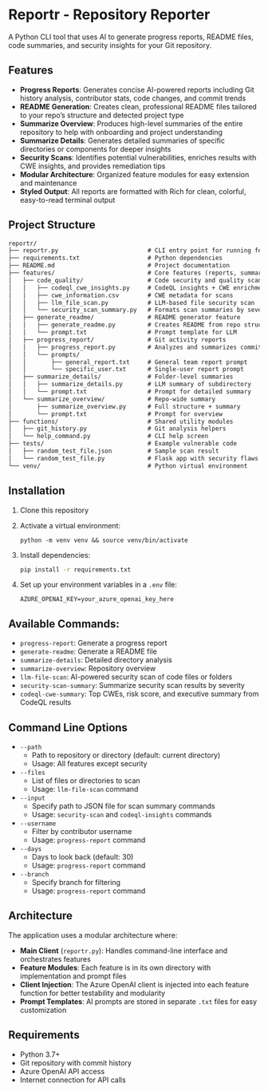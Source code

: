 # Reportr - Repository Reporter

A Python CLI tool that uses AI to generate progress reports, README files, code summaries, and security insights for your Git repository.

## Features

- **Progress Reports**: Generates concise AI-powered reports including Git history analysis, contributor stats, code changes, and commit trends
- **README Generation**: Creates clean, professional README files tailored to your repo’s structure and detected project type
- **Summarize Overview**: Produces high-level summaries of the entire repository to help with onboarding and project understanding
- **Summarize Details**: Generates detailed summaries of specific directories or components for deeper insights
- **Security Scans**: Identifies potential vulnerabilities, enriches results with CWE insights, and provides remediation tips
- **Modular Architecture**: Organized feature modules for easy extension and maintenance
- **Styled Output**: All reports are formatted with Rich for clean, colorful, easy-to-read terminal output


## Project Structure

``` txt
reportr/
├── reportr.py                         # CLI entry point for running features
├── requirements.txt                   # Python dependencies
├── README.md                          # Project documentation
├── features/                          # Core features (reports, summaries, scans)
│   ├── code_quality/                  # Code security and quality scans
│   │   ├── codeql_cwe_insights.py     # CodeQL insights + CWE enrichment
│   │   ├── cwe_information.csv        # CWE metadata for scans
│   │   ├── llm_file_scan.py           # LLM-based file security scan
│   │   └── security_scan_summary.py   # Formats scan summaries by severity
│   ├── generate_readme/               # README generator feature
│   │   ├── generate_readme.py         # Creates README from repo structure
│   │   └── prompt.txt                 # Prompt template for LLM
│   ├── progress_report/               # Git activity reports
│   │   ├── progress_report.py         # Analyzes and summarizes commits
│   │   └── prompts/
│   │       ├── general_report.txt     # General team report prompt
│   │       └── specific_user.txt      # Single-user report prompt
│   ├── summarize_details/             # Folder-level summaries
│   │   ├── summarize_details.py       # LLM summary of subdirectory
│   │   └── prompt.txt                 # Prompt for detailed summary
│   └── summarize_overview/            # Repo-wide summary
│       ├── summarize_overview.py      # Full structure + summary
│       └── prompt.txt                 # Prompt for overview
├── functions/                         # Shared utility modules
│   ├── git_history.py                 # Git analysis helpers
│   └── help_command.py                # CLI help screen
├── tests/                             # Example vulnerable code
│   ├── random_test_file.json          # Sample scan result
│   └── random_test_file.py            # Flask app with security flaws
└── venv/                              # Python virtual environment
```

## Installation

1. Clone this repository
2. Activate a virtual environment:

   ```
   python -m venv venv && source venv/bin/activate
   ```

3. Install dependencies:

   ```bash
   pip install -r requirements.txt
   ```

4. Set up your environment variables in a `.env` file:

   ```
   AZURE_OPENAI_KEY=your_azure_openai_key_here
   ```

## Available Commands:

   - `progress-report`: Generate a progress report
   - `generate-readme`: Generate a README file
   - `summarize-details`: Detailed directory analysis
   - `summarize-overview`: Repository overview
   - `llm-file-scan`: AI-powered security scan of code files or folders
   - `security-scan-summary`: Summarize security scan results by severity
   - `codeql-cwe-summary`: Top CWEs, risk score, and executive summary from CodeQL results


## Command Line Options

   - `--path`
      - Path to repository or directory (default: current directory)
      - Usage: All features except security
   - `--files`
      - List of files or directories to scan
      - Usage: `llm-file-scan` command
   - `--input`
      - Specify path to JSON file for scan summary commands
      - Usage: `security-scan` and `codeql-insights` commands
   - `--username`
      - Filter by contributor username
      - Usage: `progress-report` command
   - `--days`
      - Days to look back (default: 30)
      - Usage: `progress-report` command
   - `--branch`
      - Specify branch for filtering
      - Usage: `progress-report` command
        

## Architecture

The application uses a modular architecture where:

- **Main Client** (`reportr.py`): Handles command-line interface and orchestrates features
- **Feature Modules**: Each feature is in its own directory with implementation and prompt files
- **Client Injection**: The Azure OpenAI client is injected into each feature function for better testability and modularity
- **Prompt Templates**: AI prompts are stored in separate `.txt` files for easy customization

## Requirements

- Python 3.7+
- Git repository with commit history
- Azure OpenAI API access
- Internet connection for API calls
